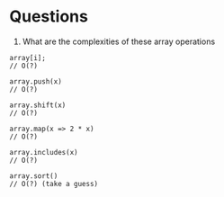# Questions

1. What are the complexities of these array operations

```
array[i];
// O(?)

array.push(x)
// O(?)

array.shift(x)
// O(?)

array.map(x => 2 * x)
// O(?)

array.includes(x)
// O(?)

array.sort()
// O(?) (take a guess)
```
